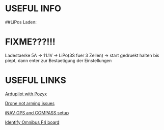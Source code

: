 # USEFUL INFO
##LiPos Laden:
# FIXME???!!!
Ladestaerke 5A -> 11.1V -> LiPo(3S fuer 3 Zellen) -> start gedruekt halten bis piept, dann enter zur Bestaetigung der Einstellungen



# USEFUL LINKS

[Ardupilot with Pozyx](http://ardupilot.org/copter/docs/common-pozyx.html)

[Drone not arming issues](https://github.com/iNavFlight/inav/wiki/%22Something%22-is-disabled----Reasons)

[iNAV GPS and COMPASS setup](https://github.com/iNavFlight/inav/wiki/GPS--and-Compass-setup)

[Identify Omnibus F4 board](https://www.dronetrest.com/t/how-to-identify-what-omnibus-f4-board-you-have/4735)
